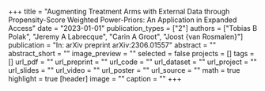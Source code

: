 +++
title = "Augmenting Treatment Arms with External Data through Propensity-Score Weighted Power-Priors: An Application in Expanded Access"
date = "2023-01-01"
publication_types = ["2"]
authors = ["Tobias B Polak", "Jeremy A Labrecque", "Carin A Groot", "Joost {van Rosmalen}"]
publication = "In: arXiv preprint arXiv:2306.01557"
abstract = ""
abstract_short = ""
image_preview = ""
selected = false
projects = []
tags = []
url_pdf = ""
url_preprint = ""
url_code = ""
url_dataset = ""
url_project = ""
url_slides = ""
url_video = ""
url_poster = ""
url_source = ""
math = true
highlight = true
[header]
image = ""
caption = ""
+++
